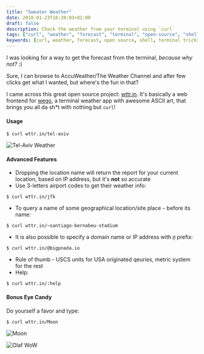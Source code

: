```yaml
---
title: "Sweater Weather"
date: 2018-01-23T16:20:03+02:00
draft: false
description: Check the weather from your terminal using `curl`
tags: ["curl", "weather", "forecast", "terminal", "open-source", "shell", "terminal-tricks", "command"]
keywords: [curl, weather, forecast, open source, shell, terminal tricks, command]
---
```


I was looking for a way to get the forecast from the terminal, _because why not?_ :)

Sure, I can browse to AccuWeather/The Weather Channel and after few clicks get what I wanted, but where's the
fun in that?

I came across this great open source project: [wttr.in](https://github.com/chubin/wttr.in/).
It's basically a web frontend for [wego](https://github.com/schachmat/wego), a terminal weather app with awesome ASCII art, that brings you all da sh\*t with nothing but `curl`!

#### Usage

```shell
$ curl wttr.in/tel-aviv
```

![Tel-Aviv Weather](/images/wttr-tel-aviv.png)

#### Advanced Features

* Dropping the location name will return the report for your current location, based on IP address, but it's **not** so accurate
* Use 3-letters airport codes to get their weather info:
```
$ curl wttr.in/jfk
```
* To query a name of some geographical location/site place `~` before its name:
```
$ curl wttr.in/~santiago-bernabeu-stadium
```
* It is also possible to specify a domain name or IP address with `@` prefix:
```
$ curl wttr.in/@bigpnada.io
```
* Rule of thumb - USCS units for USA originated qeuries, metric system for the rest
* Help:
```
$ curl wttr.in/:help
```

#### Bonus Eye Candy
Do yourself a favor and type:
```shell
$ curl wttr.in/Moon
```

![Moon](/images/wttr-moon.png)

![Olaf WoW](https://media.giphy.com/media/FZiXDhzZJmHzq/giphy.gif)
